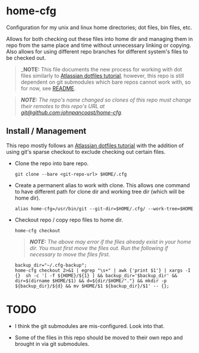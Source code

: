 # home-cfg
Configuration for my unix and linux home directories; dot files, bin files, etc.

Allows for both checking out these files into home dir and managing them in repo
from the same place and time without unnecessary linking or copying. Also allows
for using different repo branches for different system's files to be checked
out.

> _**NOTE:** This file documents the new process for working with dot files
similarly to [Atlassian dotfiles
tutorial](https://www.atlassian.com/git/tutorials/dotfiles), however, this repo
is still dependent on git submodules which bare repos cannot work with, so for
now, see [README](/README.md).

> _**NOTE:** The repo's name changed so clones of this repo must change their
remotes to this repo's URL at
[git@github.com:johnpancoast/home-cfg](git@github.com:johnpancoast/home-cfg.git)._

## Install / Management
This repo mostly follows an [Atlassian dotfiles
tutorial](https://www.atlassian.com/git/tutorials/dotfiles) with the addition of
using git's sparse checkout to exclude checking out certain files.

* Clone the repo into bare repo.

    ```shell
    git clone --bare <git-repo-url> $HOME/.cfg
    ```

* Create a permanent alias to work with clone. This allows one command to have
  different path for clone dir and working tree dir (which will be home dir).

    ```shell
    alias home-cfg=/usr/bin/git --git-dir=$HOME/.cfg/ --work-tree=$HOME
    ```

* Checkout repo / copy repo files to home dir.

    ```shell
    home-cfg checkout
    ```

    > _**NOTE:** The above may error if the files already exist in your home dir.
    You must first move the files out. Run the following if necessary to move the
    files first._
  
    ```shell
    backup_dir="~/.cfg-backup";
    home-cfg checkout 2>&1 | egrep "\s+" | awk {'print $1'} | xargs -I {}  sh -c '[ -f ${HOME}/${1} ] && backup_dir='$backup_dir' && dir=$(dirname $HOME/$1) && d=${dir/$HOME/"."} && mkdir -p ${backup_dir}/${d} && mv $HOME/$1 ${backup_dir}/$1' -- {};
    ```

# TODO
* I think the git submodules are mis-configured. Look into that.

* Some of the files in this repo should be moved to their own repo and brought
  in via git submodules.
